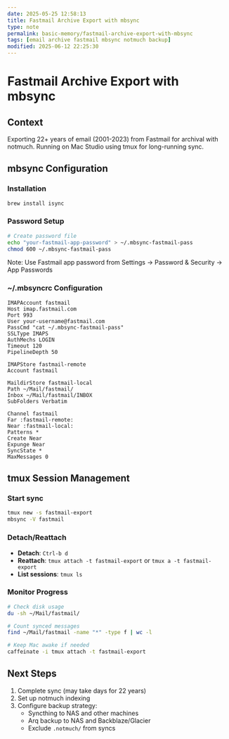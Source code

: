 ```yaml
---
date: 2025-05-25 12:58:13
title: Fastmail Archive Export with mbsync
type: note
permalink: basic-memory/fastmail-archive-export-with-mbsync
tags: [email archive fastmail mbsync notmuch backup]
modified: 2025-06-12 22:25:30
---
```


# Fastmail Archive Export with mbsync

## Context

Exporting 22+ years of email (2001-2023) from Fastmail for archival with notmuch. Running on Mac Studio using tmux for long-running sync.

## mbsync Configuration

### Installation

```bash
brew install isync
```

### Password Setup

```bash
# Create password file
echo "your-fastmail-app-password" > ~/.mbsync-fastmail-pass
chmod 600 ~/.mbsync-fastmail-pass
```

Note: Use Fastmail app password from Settings → Password & Security → App Passwords

### ~/.mbsyncrc Configuration

```
IMAPAccount fastmail
Host imap.fastmail.com
Port 993
User your-username@fastmail.com
PassCmd "cat ~/.mbsync-fastmail-pass"
SSLType IMAPS
AuthMechs LOGIN
Timeout 120
PipelineDepth 50

IMAPStore fastmail-remote
Account fastmail

MaildirStore fastmail-local
Path ~/Mail/fastmail/
Inbox ~/Mail/fastmail/INBOX
SubFolders Verbatim

Channel fastmail
Far :fastmail-remote:
Near :fastmail-local:
Patterns *
Create Near
Expunge Near
SyncState *
MaxMessages 0
```

## tmux Session Management

### Start sync

```bash
tmux new -s fastmail-export
mbsync -V fastmail
```

### Detach/Reattach

- **Detach**: `Ctrl-b d`
- **Reattach**: `tmux attach -t fastmail-export` or `tmux a -t fastmail-export`
- **List sessions**: `tmux ls`

### Monitor Progress

```bash
# Check disk usage
du -sh ~/Mail/fastmail/

# Count synced messages
find ~/Mail/fastmail -name "*" -type f | wc -l

# Keep Mac awake if needed
caffeinate -i tmux attach -t fastmail-export
```

## Next Steps

1. Complete sync (may take days for 22 years)
2. Set up notmuch indexing
3. Configure backup strategy:
   - Syncthing to NAS and other machines
   - Arq backup to NAS and Backblaze/Glacier
   - Exclude `.notmuch/` from syncs
